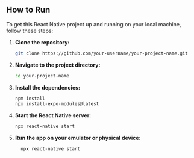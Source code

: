 ## How to Run

To get this React Native project up and running on your local machine, follow these steps:

1. **Clone the repository:**
    ```bash
    git clone https://github.com/your-username/your-project-name.git
    ```

2. **Navigate to the project directory:**
    ```bash
    cd your-project-name
    ```

3. **Install the dependencies:**
    ```bash
    npm install
    npx install-expo-modules@latest
    ```

4. **Start the React Native server:**
    ```bash
    npx react-native start
    ```

5. **Run the app on your emulator or physical device:**
   ```bash
     npx react-native start
   ```


